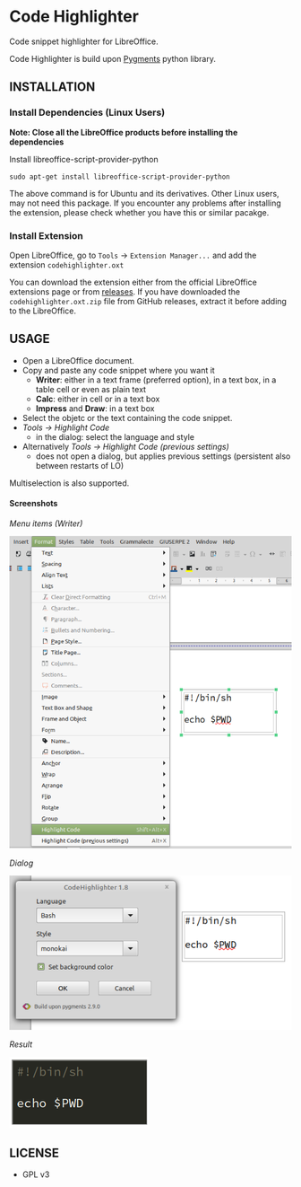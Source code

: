 # Code Highlighter
Code snippet highlighter for LibreOffice.

Code Highlighter is build upon [Pygments](https://pygments.org/) python library. 

## INSTALLATION

### Install Dependencies (Linux Users)
**Note: Close all the LibreOffice products before installing the dependencies**

Install libreoffice-script-provider-python
```
sudo apt-get install libreoffice-script-provider-python
```
The above command is for Ubuntu and its derivatives. Other Linux users, may not need this package.
If you encounter any problems after installing the extension, please check whether you have this or similar pacakge.

### Install Extension
Open LibreOffice, go to `Tools` -> `Extension Manager...` and add the extension `codehighlighter.oxt`

You can download the extension either from the official LibreOffice extensions page or from [releases](https://github.com/jmzambon/libreoffice-code-highlighter/releases).
If you have downloaded the `codehighlighter.oxt.zip` file from GitHub releases, extract it before adding to the LibreOffice.

## USAGE
- Open a LibreOffice document.
- Copy and paste any code snippet where you want it
  - **Writer**: either in a text frame (preferred option), in a text box, in a table cell or even as plain text
  - **Calc**: either in  cell or in a text box
  - **Impress** and **Draw**: in a text box
- Select the objetc or the text containing the code snippet.
- *Tools -> Highlight Code*
  - in the dialog: select the language and style
- Alternatively *Tools -> Highlight Code (previous settings)*
  - does not open a dialog, but applies previous settings (persistent also between restarts of LO)

Multiselection is also supported.

#### Screenshots
*Menu items (Writer)*

![Menu](screenshots/code-highlighter-menu.png?raw=true "Menu")

*Dialog*

![Dialog](screenshots/code-highlighter-dialog.png?raw=true "Dialog")

*Result*

![Result](screenshots/code-highlighter-result.png?raw=true "Result")

## LICENSE
 - GPL v3
